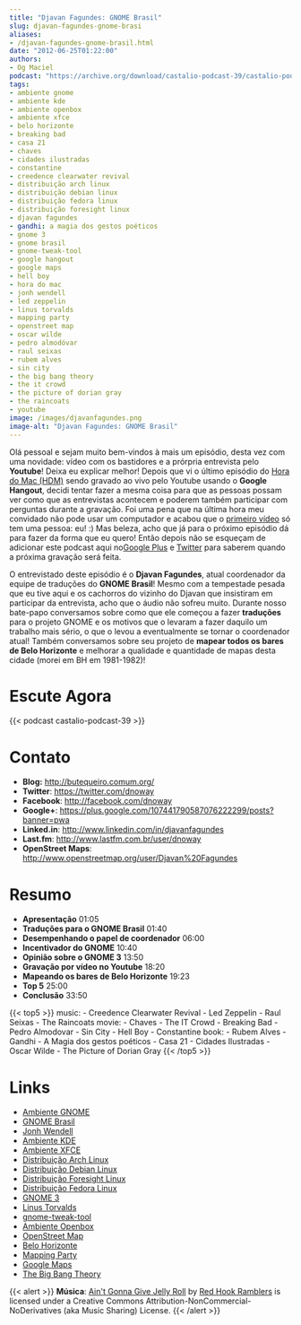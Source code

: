 ```yaml
---
title: "Djavan Fagundes: GNOME Brasil"
slug: djavan-fagundes-gnome-brasi
aliases:
- /djavan-fagundes-gnome-brasil.html
date: "2012-06-25T01:22:00"
authors:
- Og Maciel
podcast: "https://archive.org/download/castalio-podcast-39/castalio-podcast-39.mp3"
tags:
- ambiente gnome
- ambiente kde
- ambiente openbox
- ambiente xfce
- belo horizonte
- breaking bad
- casa 21
- chaves
- cidades ilustradas
- constantine
- creedence clearwater revival
- distribuição arch linux
- distribuição debian linux
- distribuição fedora linux
- distribuição foresight linux
- djavan fagundes
- gandhi: a magia dos gestos poéticos
- gnome 3
- gnome brasil
- gnome-tweak-tool
- google hangout
- google maps
- hell boy
- hora do mac
- jonh wendell
- led zeppelin
- linus torvalds
- mapping party
- openstreet map
- oscar wilde
- pedro almodóvar
- raul seixas
- rubem alves
- sin city
- the big bang theory
- the it crowd
- the picture of dorian gray
- the raincoats
- youtube
image: /images/djavanfagundes.png
image-alt: "Djavan Fagundes: GNOME Brasil"
---
```


Olá pessoal e sejam muito bem-vindos à mais um episódio, desta vez com
uma novidade: vídeo com os bastidores e a prórpria entrevista pelo
**Youtube**! Deixa eu explicar melhor! Depois que vi o último episódio
do [Hora do Mac (HDM)](http://www.horadomac.com/) sendo gravado ao vivo
pelo Youtube usando o **Google Hangout**, decidi tentar fazer a mesma
coisa para que as pessoas possam ver como que as entrevistas acontecem e
poderem também participar com perguntas durante a gravação. Foi uma pena
que na última hora meu convidado não pode usar um computador e acabou
que o [primeiro
vídeo](https://www.youtube.com/watch?feature=player_embedded&v=qmwKZKb0f-Y)
só tem uma pessoa: eu! :) Mas beleza, acho que já para o próximo
episódio dá para fazer da forma que eu quero! Então depois não se
esqueçam de adicionar este podcast aqui no[Google
Plus](https://plus.google.com/107864992170817866192/posts) e
[Twitter](https://twitter.com/#!/castaliopod) para saberem quando a
próxima gravação será feita.

O entrevistado deste episódio é o **Djavan Fagundes**, atual coordenador
da equipe de traduções do **GNOME Brasil**! Mesmo com a tempestade
pesada que eu tive aqui e os cachorros do vizinho do Djavan que
insistiram em participar da entrevista, acho que o áudio não sofreu
muito. Durante nosso bate-papo conversamos sobre como que ele começou a
fazer **traduções** para o projeto GNOME e os motivos que o levaram a
fazer daquilo um trabalho mais sério, o que o levou a eventualmente se
tornar o coordenador atual! Também conversamos sobre seu projeto de
**mapear todos os bares de Belo Horizonte** e melhorar a qualidade e
quantidade de mapas desta cidade (morei em BH em 1981-1982)!

<div class="clearfix"></div>

# Escute Agora

{{< podcast castalio-podcast-39 >}}

# Contato

- **Blog:** <http://butequeiro.comum.org/>
- **Twitter**: <https://twitter.com/dnoway>
- **Facebook**: <http://facebook.com/dnoway>
- **Google+**: <https://plus.google.com/107441790587076222299/posts?banner=pwa>
- **Linked.in**: <http://www.linkedin.com/in/djavanfagundes>
- **Last.fm**: <http://www.lastfm.com.br/user/dnoway>
- **OpenStreet Maps**: <http://www.openstreetmap.org/user/Djavan%20Fagundes>

# Resumo

- **Apresentação** 01:05
- **Traduções para o GNOME Brasil** 01:40
- **Desempenhando o papel de coordenador** 06:00
- **Incentivador do GNOME** 10:40
- **Opinião sobre o GNOME 3** 13:50
- **Gravação por vídeo no Youtube** 18:20
- **Mapeando os bares de Belo Horizonte** 19:23
- **Top 5** 25:00
- **Conclusão** 33:50

{{< top5 >}}
music:
    - Creedence Clearwater Revival
    - Led Zeppelin
    - Raul Seixas
    - The Raincoats
movie:
    - Chaves
    - The IT Crowd
    - Breaking Bad
    - Pedro Almodovar
    - Sin City
    - Hell Boy
    - Constantine
book:
    - Rubem Alves
    - Gandhi - A Magia dos gestos poéticos
    - Casa 21
    - Cidades Ilustradas
    - Oscar Wilde
    - The Picture of Dorian Gray
{{< /top5 >}}

# Links

- [Ambiente GNOME](https://duckduckgo.com/?q=Ambiente+GNOME)
- [GNOME Brasil](https://duckduckgo.com/?q=GNOME+Brasil)
- [Jonh Wendell](https://duckduckgo.com/?q=Jonh+Wendell)
- [Ambiente KDE](https://duckduckgo.com/?q=Ambiente+KDE)
- [Ambiente XFCE](https://duckduckgo.com/?q=Ambiente+XFCE)
- [Distribuição Arch Linux](https://duckduckgo.com/?q=Distribuição+Arch+Linux)
- [Distribuição Debian Linux](https://duckduckgo.com/?q=Distribuição+Debian+Linux)
- [Distribuição Foresight Linux](https://duckduckgo.com/?q=Distribuição+Foresight+Linux)
- [Distribuição Fedora Linux](https://duckduckgo.com/?q=Distribuição+Fedora+Linux)
- [GNOME 3](https://duckduckgo.com/?q=GNOME+3)
- [Linus Torvalds](https://duckduckgo.com/?q=Linus+Torvalds)
- [gnome-tweak-tool](https://duckduckgo.com/?q=gnome-tweak-tool)
- [Ambiente Openbox](https://duckduckgo.com/?q=Ambiente+Openbox)
- [OpenStreet Map](https://duckduckgo.com/?q=OpenStreet+Map)
- [Belo Horizonte](https://duckduckgo.com/?q=Belo+Horizonte)
- [Mapping Party](https://duckduckgo.com/?q=Mapping+Party)
- [Google Maps](https://duckduckgo.com/?q=Google+Maps)
- [The Big Bang Theory](https://duckduckgo.com/?q=The+Big+Bang+Theory)

{{< alert >}}
**Música**: [Ain\'t Gonna Give Jelly
Roll](http://freemusicarchive.org/music/Red_Hook_Ramblers/Live__WFMU_on_Antique_Phonograph_Music_Program_with_MAC_Feb_8_2011/Red_Hook_Ramblers_-_12_-_Aint_Gonna_Give_Jelly_Roll)
by [Red Hook Ramblers](http://www.redhookramblers.com/) is licensed under a
Creative Commons Attribution-NonCommercial-NoDerivatives (aka Music Sharing)
License.
{{< /alert >}}
